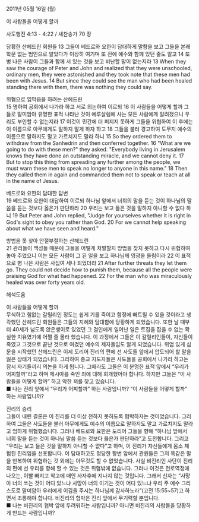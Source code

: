 2011년 05월 16일 (월)

이 사람들을 어떻게 할까



사도행전 4:13 - 4:22 / 새찬송가 70 장


당황한 산헤드린 회원들 
13 그들이 베드로와 요한이 담대하게 말함을 보고 그들을 본래 학문 없는 범인으로 알았다가 이상히 여기며 또 전에 예수와 함께 있던 줄도 알고 14 또 병 나은 사람이 그들과 함께 서 있는 것을 보고 비난할 말이 없는지라 
13 When they saw the courage of Peter and John and realized that they were unschooled, ordinary men, they were astonished and they took note that these men had been with Jesus. 14 But since they could see the man who had been healed standing there with them, there was nothing they could say.   

위협으로 입막음을 하려는 산헤드린  
15 명하여 공회에서 나가라 하고 서로 의논하여 이르되 16 이 사람들을 어떻게 할까 그들로 말미암아 유명한 표적 나타난 것이 예루살렘에 사는 모든 사람에게 알려졌으니 우리도 부인할 수 없는지라 17 이것이 민간에 더 퍼지지 못하게 그들을 위협하여 이 후에는 이 이름으로 아무에게도 말하지 말게 하자 하고 18 그들을 불러 경고하여 도무지 예수의 이름으로 말하지도 말고 가르치지도 말라 하니 
15 So they ordered them to withdraw from the Sanhedrin and then conferred together. 16 "What are we going to do with these men?" they asked. "Everybody living in Jerusalem knows they have done an outstanding miracle, and we cannot deny it. 17 But to stop this thing from spreading any further among the people, we must warn these men to speak no longer to anyone in this name." 18 Then they called them in again and commanded them not to speak or teach at all in the name of Jesus.   

베드로와 요한의 담대한 답변  
19 베드로와 요한이 대답하여 이르되 하나님 앞에서 너희의 말을 듣는 것이 하나님의 말씀을 듣는 것보다 옳은가 판단하라 20 우리는 보고 들은 것을 말하지 아니할 수 없다 하니 
19 But Peter and John replied, "Judge for yourselves whether it is right in God's sight to obey you rather than God. 20 For we cannot help speaking about what we have seen and heard."   

방법을 못 찾아 안절부절하는 산헤드린  
21 관리들이 백성들 때문에 그들을 어떻게 처벌할지 방법을 찾지 못하고 다시 위협하여 놓아 주었으니 이는 모든 사람이 그 된 일을 보고 하나님께 영광을 돌림이라 22 이 표적으로 병 나은 사람은 사십여 세나 되었더라 21 After further threats they let them go. They could not decide how to punish them, because all the people were praising God for what had happened. 22 For the man who was miraculously healed was over forty years old.

해석도움





이 사람들을 어떻게 할까  
무식하고 힘없는 갈릴리인 정도는 쉽게 기를 죽이고 함정에 빠트릴 수 있을 것이라고 생각했던 산헤드린 회원들은 그들의 지혜와 담대함에 당황하게 되었습니다. 또한 날 때부터 40세가 넘도록 앉은뱅이로 있었던 그 걸인에게 일어난 일은 트집을 잡을 수 없는 확실한 치유였기에 어쩔 줄 몰라 했습니다. 이 과정에서 그들은 이 갈릴리인들이, 자신들이 죽였고 그것으로 끝난 것으로 여겼던 예수의 제자들임도 알게 되었습니다. 위엄 있게 심문을 시작했던 산헤드린은 이제 도리어 진리의 편에 선 사도들 앞에서 압도되어 할 말을 잃은 상태가 되었습니다. 그리하여 종교 지도자들은 사도들을 공회에서 나가라 하고는 잠시 자기들끼리 의논을 하게 됩니다. 그때라도 그들은 이 분명한 표적 앞에서 “우리가 어찌할까”라고 하며 메시아를 죽인 죄에 대해 회개했어야 합니다. 하지만 그들은 “이 사람들을 어떻게 할까” 하고 악한 꾀를 찾고 있습니다.  
■ 나는 진리 앞에서 “우리가 어찌할까” 하는 사람입니까? “이 사람들을 어떻게 할까” 하는 사람입니까?    

진리의 승리  
그들이 내린 결론은 이 진리를 더 이상 전하지 못하도록 협박하자는 것이었습니다. 그리하여 그들은 사도들을 불러 아무에게도 예수의 이름으로 말하지도 말고 가르치지도 말라고 엄하게 위협했습니다. 그러나 베드로와 요한은 도리어 그들을 향해 “하나님 앞에서 너희 말을 듣는 것이 하나님 말씀 듣는 것보다 옳은가 판단하라”고 도전합니다. 그리고 “우리는 보고 들은 것을 말하지 아니할 수 없다”고 하며, 이 진리가 자신들에게 몸소 체험된 진리임을 선포합니다. 이 담대하고도 정당한 항변 앞에서 관원들은 그저 똑같은 말을 반복하여 위협하는 것 외에는 아무것도 할 수 없었습니다. 사실 비진리인 사단이 진리의 편에 선 우리를 향해 할 수 있는 것은 위협밖에 없습니다. 그러나 이것은 천로역정에 나오는, 이빨 빠지고 착고에 매인 사자후에 지나지 않는 것입니다. 그래서 신자는 “사망아 너의 쏘는 것이 어디 있느냐 사망아 너의 이기는 것이 어디 있느냐 우리 주 예수 그리스도로 말미암아 우리에게 이김을 주시는 하나님께 감사하노라”(고전 15:55~57)고 하면서 조롱해야 합니다. 비진리의 협박은 진리 앞에서 무기력할 뿐입니다.  
■ 나는 비진리의 협박 앞에 두려워하는 사람입니까? 아니면 비진리의 사람들을 당황하게 만드는 사람입니까?